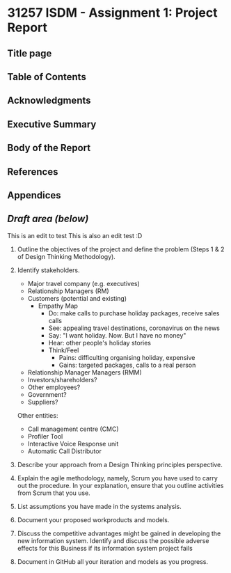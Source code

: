 # 31257 ISDM - Assignment 1: Project Report

## Title page 
## Table of Contents 
## Acknowledgments 
## Executive Summary 
## Body of the Report 
## References 
## Appendices

## _Draft area (below)_
This is an edit to test
This is also an edit test :D

1. Outline the objectives of the project and define the problem (Steps 1 & 2 of Design Thinking
Methodology).
2. Identify stakeholders.

    * Major travel company (e.g. executives)
    * Relationship Managers (RM)
    * Customers (potential and existing)
        * Empathy Map
            * Do: make calls to purchase holiday packages, receive sales calls
            * See: appealing travel destinations, coronavirus on the news
            * Say: "I want holiday. Now. But I have no money"
            * Hear: other people's holiday stories
            * Think/Feel
                * Pains: difficulting organising holiday, expensive
                * Gains: targeted packages, calls to a real person
    * Relationship Manager Managers (RMM)
    * Investors/shareholders?
    * Other employees?
    * Government?
    * Suppliers?

    Other entities:
    * Call management centre (CMC)
    * Profiler Tool
    * Interactive Voice Response unit
    * Automatic Call Distributor

3. Describe your approach from a Design Thinking principles perspective.
4. Explain the agile methodology, namely, Scrum you have used to carry out the procedure. In
your explanation, ensure that you outline activities from Scrum that you use.
5. List assumptions you have made in the systems analysis.
6. Document your proposed workproducts and models.
7. Discuss the competitive advantages might be gained in developing the new information
system. Identify and discuss the possible adverse effects for this Business if its information
system project fails
8. Document in GitHub all your iteration and models as you progress.
